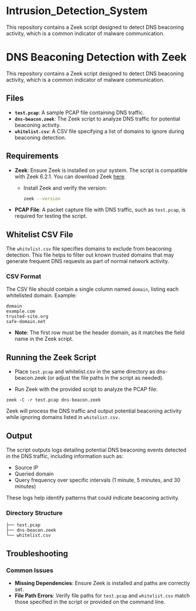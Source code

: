 # Intrusion_Detection_System
This repository contains a Zeek script designed to detect DNS beaconing activity, which is a common indicator of malware communication.

# DNS Beaconing Detection with Zeek

This repository contains a Zeek script designed to detect DNS beaconing activity, which is a common indicator of malware communication.

## Files

- **`test.pcap`**: A sample PCAP file containing DNS traffic.
- **`dns-beacon.zeek`**: The Zeek script to analyze DNS traffic for potential beaconing activity.
- **`whitelist.csv`**: A CSV file specifying a list of domains to ignore during beaconing detection.

## Requirements

- **Zeek**: Ensure Zeek is installed on your system. The script is compatible with Zeek 6.2.1. You can download Zeek [here](https://zeek.org/get-zeek/).
  
  - Install Zeek and verify the version:
    ```bash
    zeek --version
    ```

- **PCAP File**: A packet capture file with DNS traffic, such as `test.pcap`, is required for testing the script.

## Whitelist CSV File

The `whitelist.csv` file specifies domains to exclude from beaconing detection. This file helps to filter out known trusted domains that may generate frequent DNS requests as part of normal network activity.

### CSV Format

The CSV file should contain a single column named `domain`, listing each whitelisted domain. Example:

```csv
domain
example.com
trusted-site.org
safe-domain.net
```

- **Note**: The first row must be the header domain, as it matches the field name in the Zeek script.

## Running the Zeek Script

-  Place `test.pcap` and whitelist.csv in the same directory as dns-beacon.zeek (or adjust the file paths in the script as needed).

- Run Zeek with the provided script to analyze the PCAP file:

```
zeek -C -r test.pcap dns-beacon.zeek
```
Zeek will process the DNS traffic and output potential beaconing activity while ignoring domains listed in `whitelist.csv.`

## Output
The script outputs logs detailing potential DNS beaconing events detected in the DNS traffic, including information such as:

- Source IP
- Queried domain
- Query frequency over specific intervals (1 minute, 5 minutes, and 30 minutes)

These logs help identify patterns that could indicate beaconing activity.

### Directory Structure
```
├── test.pcap
├── dns-beacon.zeek
└── whitelist.csv
```

## Troubleshooting
### Common Issues
- **Missing Dependencies**: Ensure Zeek is installed and paths are correctly set.
- **File Path Errors**: Verify file paths for `test.pcap` and `whitelist.csv` match those specified in the script or provided on the command line.


